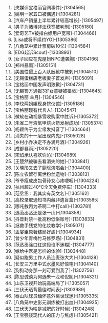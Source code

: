 
1. [央媒评宝格丽官网事件]-[1304565]
1. [姚明一家五口被偶遇]-[1304281]
1. [汽车产销量上半年累计较高增长]-[1305497]
1. [男子为赌博非法获签被判刑]-[1305180]
1. [爱奇艺TV被指白嫖用户宽带]-[1304466]
1. [Lisa或将不续约YG]-[1305386]
1. [八角笼中累计票房破10亿]-[1304584]
1. [EDG起诉Scout]-[1303893]
1. [女子回应在鬼屋扮NPC遭袭胸]-[1304166]
1. [郑州暴雨]-[1305151]
1. [美国性侵上百人队医狱中被刺]-[1304510]
1. [无锡蛋糕店老板妻子首发声]-[1305091]
1. [宝格丽中国发声明致歉]-[1304731]
1. [无锡警方通报3岁女童疑被猥亵]-[1304645]
1. [宝格丽 芈月]-[1304546]
1. [李玟两姐姐现身殡仪馆]-[1305186]
1. [宝格丽现有代言人]-[1304547]
1. [微软在动视暴雪收购案中胜诉]-[1305372]
1. [朱雀二号液氧甲烷火箭发射成功]-[1305374]
1. [杨颖终于为尘缘发抖音了]-[1304664]
1. [消失的十一层出现内鬼]-[1305028]
1. [乡村小乔决定不办满月酒]-[1304926]
1. [成都暴雨]-[1305220]
1. [宋焰承认喜欢许沁]-[1304989]
1. [王楚然被骗去看消失的她]-[1303841]
1. [关晓彤又去了鹿晗演唱会]-[1304400]
1. [陈立农留存离世粉丝遗物]-[1303813]
1. [爷爷瘦成皮包骨孙女心疼哽咽]-[1304224]
1. [杭州超过40℃全天免费停车]-[1304333]
1. [范丞丞：我其实有英文名]-[1305162]
1. [高校录取通知书内藏非遗盲盒]-[1303585]
1. [哪吒敖丙为茶啊二中打call]-[1303781]
1. [选范丞丞还是张一山]-[1304358]
1. [抖音封禁一批高粉低俗账号]-[1303833]
1. [拯救手残党的化妆教学]-[1305071]
1. [孟宴臣原著结局好虐]-[1304934]
1. [曾少年青梅竹马修罗场]-[1304831]
1. [范丞丞涂口红这段谁不迷糊]-[1304777]
1. [嫁给中医是怎样的体验]-[1303448]
1. [疑似跑男工作人员连麦张大大]-[1304128]
1. [长安三万里中式水墨风好惊艳]-[1304140]
1. [狗狗动身那一刻可爱到我了]-[1302756]
1. [陈思诚谈为何选朱一龙和倪妮]-[1304321]
1. [山东卫视开始玩高端局了]-[1305057]
1. [三伏天晒背最佳时间表]-[1303989]
1. [泰山队球员缅怀意外离世球迷]-[1305335]
1. [八角笼中史彭元训练被打出血]-[1304925]
1. [三伏天为啥是减肥的好时候]-[1304248]
1. [王宝强谈现代人的压力与焦虑]-[1305421]